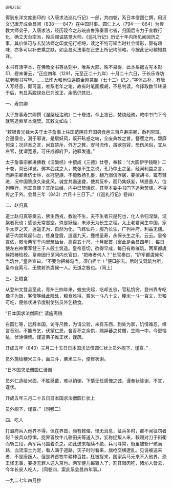     巡礼行记 

   得到东洋文库影印的《入唐求法巡礼行记》一部，共四卷，系日本僧圆仁撰，用汉文记唐开成会昌间（838——847）在中国时事。圆仁上人（794——864）为传教大师弟子，入唐求法，经历现今之苏皖直鲁豫秦晋七省，归国后专力于宣教行化，确立天台宗派，殁后赐谥慈觉大师。《巡礼行记》历记十年内所见闻阅历之事，其价值可与玄奘法师之印度纪行相埒，读之不特可知当时社会情形，颇有趣味，亦多可以补史乘之缺，如会昌灭法事在正史上所记均简略，今据此记可稍知其详。

   本书有活字本，在佛教全书等丛刻中，唯系大部，殊不易得，此本系据古写本影印，卷末署云，“正应四年（1291，元至正二十九年）十月二十六日，于长乐寺坊拭老眼书写毕。……法印大和尚位遍照金刚兼胤（七十二）记之。”字体古朴，有唐人写经意，颇可喜，唯系老年之笔，故有时笔画模胡，不易判读。今择取数节转录于后，有显系脱误处已为改正，余悉仍其旧。

   一、寿宗卿

   太子詹事寿宗卿撰《涅槃经注疏》二十卷进，今上览已，焚烧经疏，敕中书门下令就宅追索草本烧焚。其敕文如左：

   “敕银青光禄大夫守太子詹事上柱国范阴县开国男食邑三百户寿宗卿，忝列崇班，合遵儒业，溺于邪说，是扇妖风，既开眩惑之端，全废典坟之旨，簪缨之内，颓靡何深；况非圣之言，尚宜禁斥，外方之教，安可流传，虽欲包容，恐伤风俗，宜从左官，犹谓宽恩，可任成都府尹，驰驿发遣。”

   太子詹事宗卿进佛教《涅槃经》中撰成《三德》廿卷，奉敕：“《大圆伊字镜略》二十卷，具已详览。佛本西戎之人，教张不生之说，孔乃中土之圣，经闻利益之言，而寿宗卿素侪士林，衣冠望族，不能敷扬孔墨，翻乃溺信浮屠，妄撰胡书，辄有轻进，况中国黎庶久染此风，诚宜共遏迷聋，使其反朴，而乃集妖妄，转惑愚人，位列朝行，岂宜自愧？其所进经，内中已焚烧讫，其草本委中书门下追索焚烧，不得传之于外。会昌三年（843）六月十三日下。”（《巡礼行记》卷四）

   二、赵归真

   道士赵归真等奏云，佛生西戎，教说不生，夫不生者只是死也，化人令归涅槃，涅槃者死也；感谈无常苦空，殊是妖怪，未涉无为长生之理。太上老君闻生中国，家乎太罗之天，逍遥无为，自然为化，飞练仙丹，服乃长生，广列神府，利益无疆。请于内禁筑起仙台，练身登霞，逍遥九天，鹿福圣寿，永保长生之乐，云云。皇帝宣依，敕令两军于内里筑仙台，高百五十尺，十月起首（案此是会昌四年），每日使左右神策军健三千人般土筑造。皇帝意切，欲得早成，每日有敕催筑。两军都虞候把棒检校。皇帝因行见问内长官曰，“把棒者何人？”长官奏曰，“护军都虞候勾当筑台。”皇帝宣曰，“不要你把棒勾当，须自担土！”便□船去。后时又驾筑台所，皇帝自索弓，无故射杀虞候一人。无道之极也。（同上）

   三、乞粮食

   从登州文登县至此，青州三四年来，蝗虫灾起，吃却五谷，官私饥穷，登州界专吃橡子为饭，客僧等经此险处，粮食难得，粟米一斗八十文，粳米一斗一百文，无粮可吃，便修状进节度制使张员外乞粮食。

   “日本国求法僧圆仁 请施斋粮

   右圆仁等，远辞本国，访寻尺教，为请公验，未有东西，到处为家，饥情难忍，缘言音别，不能专乞，伏望仁恩，舍香积之余供，赐异蕃之贫僧，生赐一中，今更恼乱，伏涂悚愧。谨遣弟子惟正状，谨疏。

   开成五年（840）三月二十五日日本国求法僧圆仁状上员外阁下，谨宣。”

   员外施给粳米三斗，面三斗，粟米三斗，便修状谢。

   “日本国求法僧圆仁谨谢

   员外仁造给米面，不胜感戴，难以销谢，下情无任感愧之诚，谨奉状陈谢，不宣，谨状。

   开成五年三月二十五日日本国求法僧圆仁状上

   员外阁下，谨宣。”（同卷二）

   四、吃人

   打潞府兵入他界不得，但在界首，频有敕催，怪无消息，征兵多时，都不闻征罚者何？彼兵众惊惧，捉界首牧牛儿耕田夫等送入京，妄称捉叛人来，敕赐对刀于街衢而斩三段，两军兵马围着杀之。如此送来相续不绝，兵马寻常，街里被斩尸骸满路，血流湿土为泥，看人满于道路，天子时时看来，旗枪交横遼乱。见说被送来者，不是唐叛人，但是界首牧牛耕种百姓，枉被捉来，国家兵马元来不入他界，恐王怪无事，妄捉无罪人送入京也。两军健儿每斩人了，割其眼肉吃，诸坊人皆云，今年长安人吃人。（同卷四，案此系会昌四年事。）

   一九二七年四月抄

